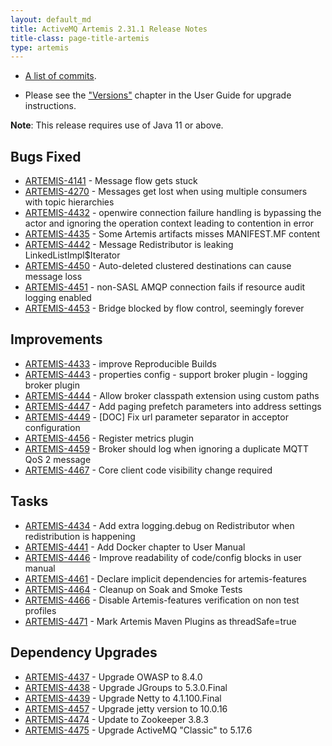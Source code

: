 ```yaml
---
layout: default_md
title: ActiveMQ Artemis 2.31.1 Release Notes
title-class: page-title-artemis
type: artemis
---
```

 - [A list of commits](commit-report-2.31.1).

 - Please see the ["Versions"](https://activemq.apache.org/components/artemis/documentation/latest/versions.html) chapter in the User Guide for upgrade instructions.

**Note**: This release requires use of Java 11 or above.


## Bugs Fixed

* [ARTEMIS-4141](https://issues.apache.org/jira/browse/ARTEMIS-4141) - Message flow gets stuck
* [ARTEMIS-4270](https://issues.apache.org/jira/browse/ARTEMIS-4270) - Messages get lost when using multiple consumers with topic hierarchies
* [ARTEMIS-4432](https://issues.apache.org/jira/browse/ARTEMIS-4432) - openwire connection failure handling is bypassing the actor and ignoring the operation context leading to contention in error
* [ARTEMIS-4435](https://issues.apache.org/jira/browse/ARTEMIS-4435) - Some Artemis artifacts misses MANIFEST.MF content
* [ARTEMIS-4442](https://issues.apache.org/jira/browse/ARTEMIS-4442) - Message Redistributor is leaking LinkedListImpl$Iterator
* [ARTEMIS-4450](https://issues.apache.org/jira/browse/ARTEMIS-4450) - Auto-deleted clustered destinations can cause message loss
* [ARTEMIS-4451](https://issues.apache.org/jira/browse/ARTEMIS-4451) - non-SASL AMQP connection fails if resource audit logging enabled
* [ARTEMIS-4453](https://issues.apache.org/jira/browse/ARTEMIS-4453) - Bridge blocked by flow control, seemingly forever

## Improvements

* [ARTEMIS-4433](https://issues.apache.org/jira/browse/ARTEMIS-4433) - improve Reproducible Builds
* [ARTEMIS-4443](https://issues.apache.org/jira/browse/ARTEMIS-4443) - properties config - support broker plugin - logging broker plugin
* [ARTEMIS-4444](https://issues.apache.org/jira/browse/ARTEMIS-4444) - Allow broker classpath extension using custom paths
* [ARTEMIS-4447](https://issues.apache.org/jira/browse/ARTEMIS-4447) - Add paging prefetch parameters into address settings
* [ARTEMIS-4449](https://issues.apache.org/jira/browse/ARTEMIS-4449) - [DOC] Fix url parameter separator in acceptor configuration
* [ARTEMIS-4456](https://issues.apache.org/jira/browse/ARTEMIS-4456) - Register metrics plugin
* [ARTEMIS-4459](https://issues.apache.org/jira/browse/ARTEMIS-4459) - Broker should log when ignoring a duplicate MQTT QoS 2 message
* [ARTEMIS-4467](https://issues.apache.org/jira/browse/ARTEMIS-4467) - Core client code visibility change required

## Tasks

* [ARTEMIS-4434](https://issues.apache.org/jira/browse/ARTEMIS-4434) - Add extra logging.debug on Redistributor when redistribution is happening
* [ARTEMIS-4441](https://issues.apache.org/jira/browse/ARTEMIS-4441) - Add Docker chapter to User Manual
* [ARTEMIS-4446](https://issues.apache.org/jira/browse/ARTEMIS-4446) - Improve readability of code/config blocks in user manual
* [ARTEMIS-4461](https://issues.apache.org/jira/browse/ARTEMIS-4461) - Declare implicit dependencies for artemis-features
* [ARTEMIS-4464](https://issues.apache.org/jira/browse/ARTEMIS-4464) - Cleanup on Soak and Smoke Tests
* [ARTEMIS-4466](https://issues.apache.org/jira/browse/ARTEMIS-4466) - Disable Artemis-features verification on non test profiles
* [ARTEMIS-4471](https://issues.apache.org/jira/browse/ARTEMIS-4471) - Mark Artemis Maven Plugins as threadSafe=true

## Dependency Upgrades

* [ARTEMIS-4437](https://issues.apache.org/jira/browse/ARTEMIS-4437) - Upgrade OWASP to 8.4.0
* [ARTEMIS-4438](https://issues.apache.org/jira/browse/ARTEMIS-4438) - Upgrade JGroups to 5.3.0.Final
* [ARTEMIS-4439](https://issues.apache.org/jira/browse/ARTEMIS-4439) - Upgrade Netty to 4.1.100.Final
* [ARTEMIS-4457](https://issues.apache.org/jira/browse/ARTEMIS-4457) - Upgrade jetty version to 10.0.16
* [ARTEMIS-4474](https://issues.apache.org/jira/browse/ARTEMIS-4474) - Update to Zookeeper 3.8.3
* [ARTEMIS-4475](https://issues.apache.org/jira/browse/ARTEMIS-4475) - Upgrade ActiveMQ "Classic" to 5.17.6